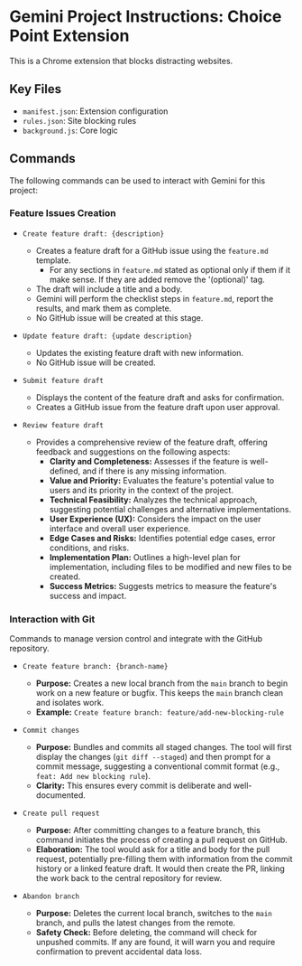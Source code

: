# Gemini Project Instructions: Choice Point Extension

This is a Chrome extension that blocks distracting websites.

## Key Files

-   `manifest.json`: Extension configuration
-   `rules.json`: Site blocking rules
-   `background.js`: Core logic

## Commands

The following commands can be used to interact with Gemini for this project:

### Feature Issues Creation

-   `Create feature draft: {description}`
    -   Creates a feature draft for a GitHub issue using the `feature.md` template.
        -   For any sections in `feature.md` stated as optional only if them if it make sense. If they are added remove the '(optional)' tag.
    -   The draft will include a title and a body.
    -   Gemini will perform the checklist steps in `feature.md`, report the results, and mark them as complete.
    -   No GitHub issue will be created at this stage.

-   `Update feature draft: {update description}`
    -   Updates the existing feature draft with new information.
    -   No GitHub issue will be created.

-   `Submit feature draft`
    -   Displays the content of the feature draft and asks for confirmation.
    -   Creates a GitHub issue from the feature draft upon user approval.

-   `Review feature draft`
    -   Provides a comprehensive review of the feature draft, offering feedback and suggestions on the following aspects:
        -   **Clarity and Completeness:** Assesses if the feature is well-defined, and if there is any missing information.
        -   **Value and Priority:** Evaluates the feature's potential value to users and its priority in the context of the project.
        -   **Technical Feasibility:** Analyzes the technical approach, suggesting potential challenges and alternative implementations.
        -   **User Experience (UX):** Considers the impact on the user interface and overall user experience.
        -   **Edge Cases and Risks:** Identifies potential edge cases, error conditions, and risks.
        -   **Implementation Plan:** Outlines a high-level plan for implementation, including files to be modified and new files to be created.
        -   **Success Metrics:** Suggests metrics to measure the feature's success and impact.

### Interaction with Git

Commands to manage version control and integrate with the GitHub repository.

-   `Create feature branch: {branch-name}`
    -   **Purpose:** Creates a new local branch from the `main` branch to begin work on a new feature or bugfix. This keeps the `main` branch clean and isolates work.
    -   **Example:** `Create feature branch: feature/add-new-blocking-rule`

-   `Commit changes`
    -   **Purpose:** Bundles and commits all staged changes. The tool will first display the changes (`git diff --staged`) and then prompt for a commit message, suggesting a conventional commit format (e.g., `feat: Add new blocking rule`).
    -   **Clarity:** This ensures every commit is deliberate and well-documented.

-   `Create pull request`
    -   **Purpose:** After committing changes to a feature branch, this command initiates the process of creating a pull request on GitHub.
    -   **Elaboration:** The tool would ask for a title and body for the pull request, potentially pre-filling them with information from the commit history or a linked feature draft. It would then create the PR, linking the work back to the central repository for review.

-   `Abandon branch`
    -   **Purpose:** Deletes the current local branch, switches to the `main` branch, and pulls the latest changes from the remote.
    -   **Safety Check:** Before deleting, the command will check for unpushed commits. If any are found, it will warn you and require confirmation to prevent accidental data loss.